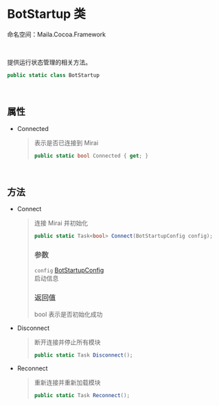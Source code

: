 # BotStartup 类
命名空间：Maila.Cocoa.Framework

<br>

提供运行状态管理的相关方法。
```C#
public static class BotStartup
```

<br>

## 属性
- Connected
    > 表示是否已连接到 Mirai
    > ```C#
    > public static bool Connected { get; }
    > ```
  
<br>

## 方法
- Connect
    > 连接 Mirai 并初始化
    > ```C#
    > public static Task<bool> Connect(BotStartupConfig config);
    > ```
    > 
    > ### 参数
    > `config` [BotStartupConfig](./BotStartupConfig.md)  
    > 启动信息
    > 
    > ### 返回值
    > bool
    > 表示是否初始化成功
- Disconnect
    > 断开连接并停止所有模块
    > ```C#
    > public static Task Disconnect();
    > ```
- Reconnect
    > 重新连接并重新加载模块
    > ```C#
    > public static Task Reconnect();
    > ```